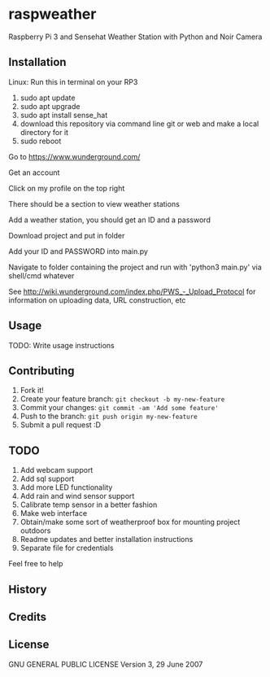 # raspweather
Raspberry Pi 3 and Sensehat Weather Station with Python and Noir Camera

## Installation
Linux: Run this in terminal on your RP3
1. sudo apt update
2. sudo apt upgrade
3. sudo apt install sense_hat
4. download this repository via command line git or web and make a local directory for it
5. sudo reboot

Go to https://www.wunderground.com/

Get an account

Click on my profile on the top right

There should be a section to view weather stations

Add a weather station, you should get an ID and a password

Download project and put in folder

Add your ID and PASSWORD into main.py

Navigate to folder containing the project and run with 'python3 main.py' via shell/cmd whatever

See http://wiki.wunderground.com/index.php/PWS_-_Upload_Protocol for information on uploading data, URL construction, etc

## Usage
TODO: Write usage instructions

## Contributing
1. Fork it!
2. Create your feature branch: `git checkout -b my-new-feature`
3. Commit your changes: `git commit -am 'Add some feature'`
4. Push to the branch: `git push origin my-new-feature`
5. Submit a pull request :D

## TODO
1. Add webcam support
2. Add sql support
3. Add more LED functionality
4. Add rain and wind sensor support
5. Calibrate temp sensor in a better fashion
6. Make web interface
7. Obtain/make some sort of weatherproof box for mounting project outdoors
8. Readme updates and better installation instructions
9. Separate file for credentials


Feel free to help

## History


## Credits


## License
GNU GENERAL PUBLIC LICENSE
Version 3, 29 June 2007

